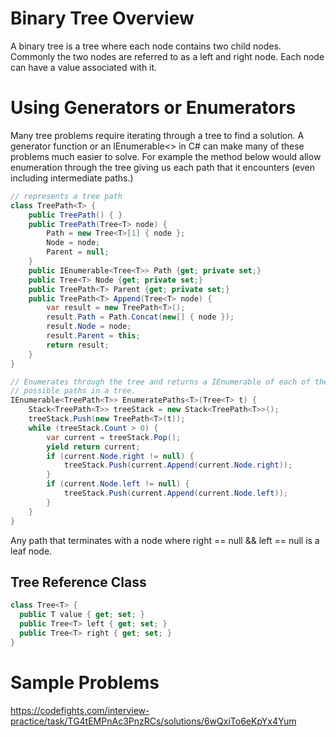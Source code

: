 # Binary Tree Overview

A binary tree is a tree where each node contains two child nodes. Commonly the two nodes are referred to as a left and right node.  Each node can have a value associated with it.

# Using Generators or Enumerators

Many tree problems require iterating through a tree to find a solution.  A generator function or an IEnumerable<> in C# can make many of these problems much easier to solve. For example the method below would allow enumeration through the tree giving us each path that it encounters (even including intermediate paths.)


```C#
// represents a tree path
class TreePath<T> {
    public TreePath() { }
    public TreePath(Tree<T> node) {
        Path = new Tree<T>[1] { node };
        Node = node;
        Parent = null;
    }
    public IEnumerable<Tree<T>> Path {get; private set;}
    public Tree<T> Node {get; private set;}
    public TreePath<T> Parent {get; private set;}
    public TreePath<T> Append(Tree<T> node) {
        var result = new TreePath<T>();
        result.Path = Path.Concat(new[] { node });
        result.Node = node;
        result.Parent = this;
        return result;
    }
}

// Enumerates through the tree and returns a IEnumerable of each of the
// possible paths in a tree.
IEnumerable<TreePath<T>> EnumeratePaths<T>(Tree<T> t) {
    Stack<TreePath<T>> treeStack = new Stack<TreePath<T>>();
    treeStack.Push(new TreePath<T>(t));
    while (treeStack.Count > 0) {
        var current = treeStack.Pop();
        yield return current;
        if (current.Node.right != null) {
            treeStack.Push(current.Append(current.Node.right));
        }
        if (current.Node.left != null) {
            treeStack.Push(current.Append(current.Node.left));
        }
    }
}
```

Any path that terminates with a node where right == null && left == null is a leaf node.


## Tree Reference Class

```C#
class Tree<T> {
  public T value { get; set; }
  public Tree<T> left { get; set; }
  public Tree<T> right { get; set; }
}
```

# Sample Problems
https://codefights.com/interview-practice/task/TG4tEMPnAc3PnzRCs/solutions/6wQxiTo6eKpYx4Yum